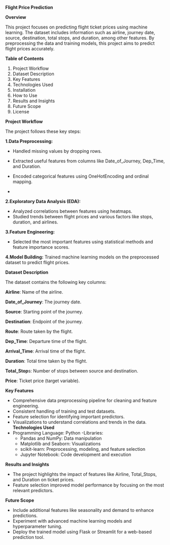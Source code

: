 **Flight Price Prediction**

**Overview**

This project focuses on predicting flight ticket prices using machine learning. 
The dataset includes information such as airline, journey date, source, destination, total stops, and duration, among other features. By preprocessing the data and training models, this project aims to predict flight prices accurately.

**Table of Contents**

1. Project Workflow
2. Dataset Description
3. Key Features
4. Technologies Used
5. Installation
6. How to Use
7. Results and Insights
8. Future Scope
9. License
    
**Project Workflow**

The project follows these key steps:

**1.Data Preprocessing:**

- Handled missing values by dropping rows.

- Extracted useful features from columns like Date_of_Journey, Dep_Time, and Duration.

- Encoded categorical features using OneHotEncoding and ordinal mapping.
- 
**2.Exploratory Data Analysis (EDA):**
  
- Analyzed correlations between features using heatmaps.
- Studied trends between flight prices and various factors like stops, duration, and airlines.
  
**3.Feature Engineering:**
- Selected the most important features using statistical methods and feature importance scores.
  
**4.Model Building:**
Trained machine learning models on the preprocessed dataset to predict flight prices.

**Dataset Description**

The dataset contains the following key columns:

**Airline**: Name of the airline.

**Date_of_Journey**: The journey date.

**Source**: Starting point of the journey.

**Destination**: Endpoint of the journey.

**Route**: Route taken by the flight.

**Dep_Time**: Departure time of the flight.

**Arrival_Time**: Arrival time of the flight.

**Duration**: Total time taken by the flight.

**Total_Stop**s: Number of stops between source and destination.

**Price**: Ticket price (target variable).

**Key Features**

- Comprehensive data preprocessing pipeline for cleaning and feature engineering.
- Consistent handling of training and test datasets.
- Feature selection for identifying important predictors.
- Visualizations to understand correlations and trends in the data.
**Technologies Used**
- Programming Language: Python
-Libraries:
  - Pandas and NumPy: Data manipulation
  - Matplotlib and Seaborn: Visualizations
  - scikit-learn: Preprocessing, modeling, and feature selection
  - Jupyter Notebook: Code development and execution


**Results and Insights**

- The project highlights the impact of features like Airline, Total_Stops, and Duration on ticket prices.
- Feature selection improved model performance by focusing on the most relevant predictors.
  
**Future Scope**

- Include additional features like seasonality and demand to enhance predictions.
- Experiment with advanced machine learning models and hyperparameter tuning.
- Deploy the trained model using Flask or Streamlit for a web-based prediction tool.



